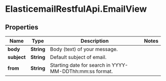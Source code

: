 # ElasticemailRestfulApi.EmailView

## Properties
Name | Type | Description | Notes
------------ | ------------- | ------------- | -------------
**body** | **String** | Body (text) of your message. | 
**subject** | **String** | Default subject of email. | 
**from** | **String** | Starting date for search in YYYY-MM-DDThh:mm:ss format. | 


